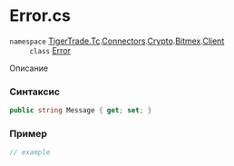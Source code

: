 
# Error.cs
`namespace` [TigerTrade.Tc](../../../../../../../TigerTrade.Tc.md).[Connectors](../../../../../../../TigerTrade.Tc/Connectors.md).[Crypto](../../../../../../../TigerTrade.Tc/Connectors/Crypto.md).[Bitmex](../../../../../../../TigerTrade.Tc/Connectors/Crypto/Bitmex.md).[Client](../../../../../../../TigerTrade.Tc/Connectors/Crypto/Bitmex/Client.md)  
&nbsp;&nbsp;&nbsp;&nbsp;&nbsp;&nbsp;&nbsp;&nbsp;&nbsp;`class` [Error](../../Error.cs.md)

Описание

### Синтаксис
```csharp
public string Message { get; set; }
```
### Пример  
```csharp
// example
```
